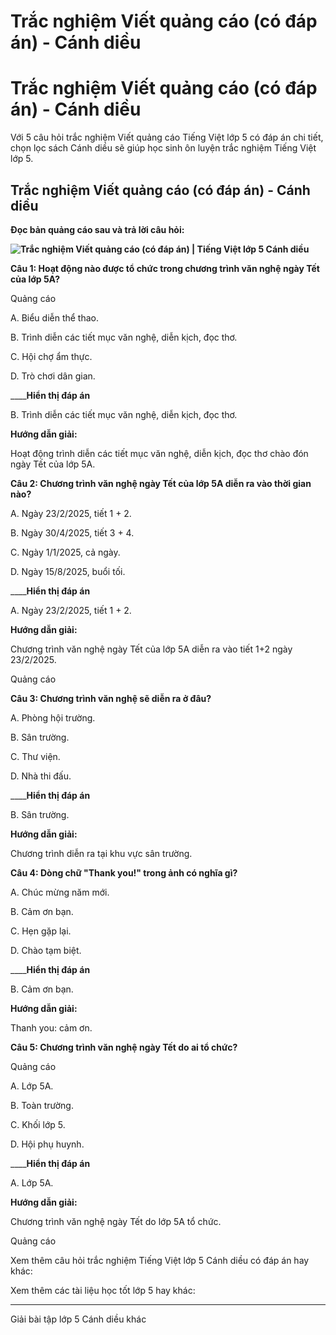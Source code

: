 # Trắc nghiệm Viết quảng cáo (có đáp án) - Cánh diều

# Trắc nghiệm Viết quảng cáo (có đáp án) - Cánh diều

Với 5 câu hỏi trắc nghiệm Viết quảng cáo Tiếng Việt lớp 5 có đáp án chi tiết, chọn lọc sách Cánh diều sẽ giúp học sinh ôn luyện trắc nghiệm Tiếng Việt lớp 5.

## Trắc nghiệm Viết quảng cáo (có đáp án) - Cánh diều

**Đọc bản quảng cáo sau và trả lời câu hỏi:**

**![Trắc nghiệm Viết quảng cáo \(có đáp án\) | Tiếng Việt lớp 5 Cánh diều](https://vietjack.com/tieng-viet-5-cd/images/trac-nghiem-goc-sang-tao-viet-quang-cao-270430.PNG)**

**Câu 1: Hoạt động nào được tổ chức trong chương trình văn nghệ ngày Tết của lớp 5A?**

Quảng cáo

A. Biểu diễn thể thao.

B. Trình diễn các tiết mục văn nghệ, diễn kịch, đọc thơ.

C. Hội chợ ẩm thực.

D. Trò chơi dân gian.

____**Hiển thị đáp án**

B. Trình diễn các tiết mục văn nghệ, diễn kịch, đọc thơ.

**Hướng dẫn giải:**

Hoạt động trình diễn các tiết mục văn nghệ, diễn kịch, đọc thơ chào đón ngày Tết của lớp 5A. 

**Câu 2: Chương trình văn nghệ ngày Tết của lớp 5A diễn ra vào thời gian nào?**

A. Ngày 23/2/2025, tiết 1 + 2.

B. Ngày 30/4/2025, tiết 3 + 4.

C. Ngày 1/1/2025, cả ngày.

D. Ngày 15/8/2025, buổi tối.

____**Hiển thị đáp án**

A. Ngày 23/2/2025, tiết 1 + 2.

**Hướng dẫn giải:**

Chương trình văn nghệ ngày Tết của lớp 5A diễn ra vào tiết 1+2 ngày 23/2/2025.

Quảng cáo

**Câu 3: Chương trình văn nghệ sẽ diễn ra ở đâu?**

A. Phòng hội trường.

B. Sân trường.

C. Thư viện.

D. Nhà thi đấu.

____**Hiển thị đáp án**

B. Sân trường.

**Hướng dẫn giải:**

Chương trình diễn ra tại khu vực sân trường. 

**Câu 4: Dòng chữ "Thank you!" trong ảnh có nghĩa gì?**

A. Chúc mừng năm mới.

B. Cảm ơn bạn.

C. Hẹn gặp lại.

D. Chào tạm biệt.

____**Hiển thị đáp án**

B. Cảm ơn bạn.

**Hướng dẫn giải:**

Thanh you: cảm ơn. 

**Câu 5: Chương trình văn nghệ ngày Tết do ai tổ chức?**

Quảng cáo

A. Lớp 5A.

B. Toàn trường.

C. Khối lớp 5.

D. Hội phụ huynh.

____**Hiển thị đáp án**

A. Lớp 5A.

**Hướng dẫn giải:**

Chương trình văn nghệ ngày Tết do lớp 5A tổ chức. 

Quảng cáo

Xem thêm câu hỏi trắc nghiệm Tiếng Việt lớp 5 Cánh diều có đáp án hay khác:

Xem thêm các tài liệu học tốt lớp 5 hay khác:

* * *

Giải bài tập lớp 5 Cánh diều khác
